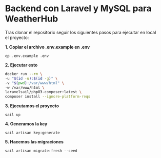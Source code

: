 # Backend con Laravel y MySQL para WeatherHub

Tras clonar el repositorio seguir los siguientes pasos para ejecutar en local el proyecto:

**1. Copiar el archivo .env.example en .env**

```cp .env.example .env```

**2. Ejecutar esto**

```bash
docker run --rm \
-u "$(id -u):$(id -g)" \
-v "$(pwd):/var/www/html" \
-w /var/www/html \
laravelsail/php83-composer:latest \
composer install --ignore-platform-reqs
```

**3. Ejecutamos el proyecto**

```sail up```

**4. Generamos la key**

```sail artisan key:generate```

**5. Hacemos las migraciones**

```sail artisan migrate:fresh --seed```

